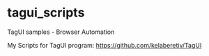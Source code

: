 # tagui_scripts
TagUI samples - Browser Automation

My Scripts for TagUI program: https://github.com/kelaberetiv/TagUI 
